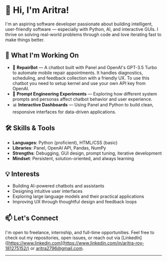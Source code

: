 # 👋 Hi, I'm Aritra!

I'm an aspiring software developer passionate about building intelligent, user-friendly software — especially with Python, AI, and interactive GUIs. I thrive on solving real-world problems through code and love iterating fast to make things better.

## 🚀 What I'm Working On

- 🤖 **RepairBot** — A chatbot built with Panel and OpenAI's GPT-3.5 Turbo to automate mobile repair appointments. It handles diagnostics, scheduling, and feedback collection with a friendly UX.  To use this chatbot you need to setup kernel and use your own API key from OpenAI.
- 🧠 **Prompt Engineering Experiments** — Exploring how different system prompts and personas affect chatbot behavior and user experience.
- 📊 **Interactive Dashboards** — Using Panel and Python to build clean, responsive interfaces for data-driven applications.

## 🛠️ Skills & Tools

- **Languages**: Python (proficient), HTML/CSS (basic)
- **Libraries**: Panel, OpenAI API, Pandas, NumPy
- **Strengths**: Debugging, GUI design, prompt tuning, iterative development
- **Mindset**: Persistent, solution-oriented, and always learning

## 💡 Interests

- Building AI-powered chatbots and assistants
- Designing intuitive user interfaces
- Exploring large language models and their practical applications
- Improving UX through thoughtful design and feedback loops

## 📫 Let's Connect

I'm open to freelance, internship, and full-time opportunities. Feel free to check out my repositories, open issues, or reach out via [LinkedIn]([https://www.linkedin.com](https://www.linkedin.com/in/aritra-roy-181275152/) or aritra2796@gmail.com.

---
